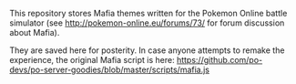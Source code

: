 This repository stores Mafia themes written for the Pokemon Online battle simulator (see http://pokemon-online.eu/forums/73/ for forum discussion about Mafia).

They are saved here for posterity. In case anyone attempts to remake the experience, the original Mafia script is here: https://github.com/po-devs/po-server-goodies/blob/master/scripts/mafia.js
